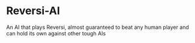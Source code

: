 # Reversi-AI
An AI that plays Reversi, almost guaranteed to beat any human player and can hold its own against other tough AIs
